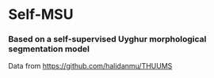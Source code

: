 # Self-MSU
### Based on a self-supervised Uyghur morphological segmentation model
Data from https://github.com/halidanmu/THUUMS
